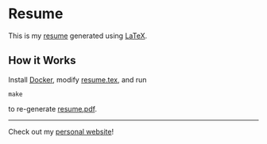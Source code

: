 # Resume

This is my [resume](resume.pdf) generated using [LaTeX](https://www.latex-project.org/).

## How it Works

Install [Docker](https://www.docker.com/), modify [resume.tex](resume.tex), and run

    make

to re-generate [resume.pdf](resume.pdf).

---

Check out my [personal website](https://andrewboutin.com)!
